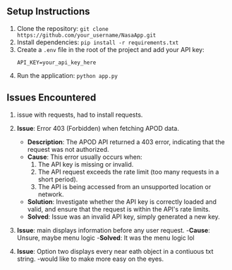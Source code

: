 ## Setup Instructions

1. Clone the repository: `git clone https://github.com/your_username/NasaApp.git`
2. Install dependencies: `pip install -r requirements.txt`
3. Create a `.env` file in the root of the project and add your API key:
    ```
    API_KEY=your_api_key_here
    ```
4. Run the application: `python app.py`
   
## Issues Encountered
1. issue with requests, had to install requests. 
2. **Issue**: Error 403 (Forbidden) when fetching APOD data.
   - **Description**: The APOD API returned a 403 error, indicating that the request was not authorized.
   - **Cause**: This error usually occurs when:
     1. The API key is missing or invalid.
     2. The API request exceeds the rate limit (too many requests in a short period).
     3. The API is being accessed from an unsupported location or network.
   - **Solution**: Investigate whether the API key is correctly loaded and valid, and ensure that the request is within the API's rate limits.
    - **Solved**: Issue was an invalid API key, simply generated a new key.
3. **Issue**: main displays information before any user request.
    -**Cause**: Unsure, maybe menu logic
    -**Solved**: It was the menu logic lol

4. **Issue**: Option two displays every near eath object in a contiuous txt string. 
                -would like to make more easy on the eyes.
